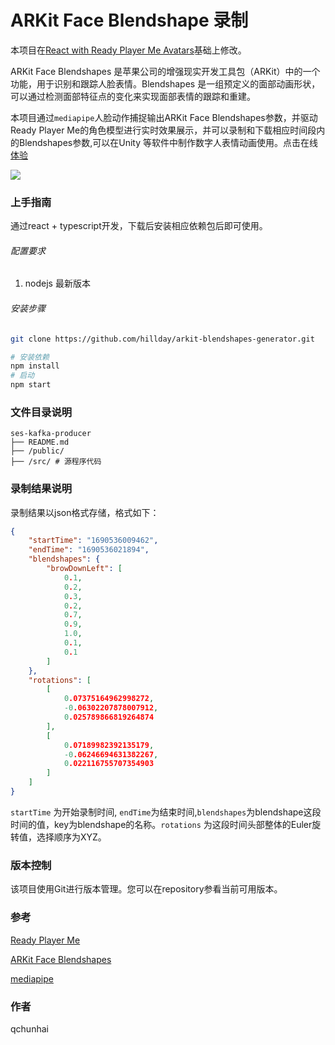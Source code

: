 # ARKit Face Blendshape 录制
本项目在[React with Ready Player Me Avatars](https://github.com/srcnalt/rpm-face-tracking)基础上修改。

ARKit Face Blendshapes 是苹果公司的增强现实开发工具包（ARKit）中的一个功能，用于识别和跟踪人脸表情。Blendshapes 是一组预定义的面部动画形状，可以通过检测面部特征点的变化来实现面部表情的跟踪和重建。

本项目通过`mediapipe`人脸动作捕捉输出ARKit Face Blendshapes参数，并驱动Ready Player Me的角色模型进行实时效果展示，并可以录制和下载相应时间段内的Blendshapes参数,可以在Unity 等软件中制作数字人表情动画使用。点击在线[体验](https://arkit-1303089103.cos-website.ap-guangzhou.myqcloud.com/)

![](./assets/Demo.gif)
### 上手指南
通过react + typescript开发，下载后安装相应依赖包后即可使用。

###### 配置要求

1. nodejs 最新版本

###### 安装步骤
```sh
git clone https://github.com/hillday/arkit-blendshapes-generator.git

# 安装依赖
npm install
# 启动
npm start
```

### 文件目录说明

```
ses-kafka-producer 
├── README.md
├── /public/
├── /src/ # 源程序代码
```

### 录制结果说明
录制结果以json格式存储，格式如下：
```json
{
	"startTime": "1690536009462",
	"endTime": "1690536021894",
	"blendshapes": {
		"browDownLeft": [
			0.1,
			0.2,
			0.3,
			0.2,
			0.7,
			0.9,
			1.0,
			0.1,
			0.1
		]
	},
	"rotations": [
		[
			0.07375164962998272,
			-0.06302207878007912,
			0.025789866819264874
		],
		[
			0.07189982392135179,
			-0.06246694631382267,
			0.022116755707354903
		]
	]
}
```
`startTime` 为开始录制时间, `endTime`为结束时间,`blendshapes`为blendshape这段时间的值，key为blendshape的名称。`rotations` 为这段时间头部整体的Euler旋转值，选择顺序为XYZ。


### 版本控制

该项目使用Git进行版本管理。您可以在repository参看当前可用版本。

### 参考
[Ready Player Me](https://readyplayer.me/)

[ARKit Face Blendshapes](https://arkit-face-blendshapes.com/)

[mediapipe](https://github.com/google/mediapipe)

### 作者

qchunhai